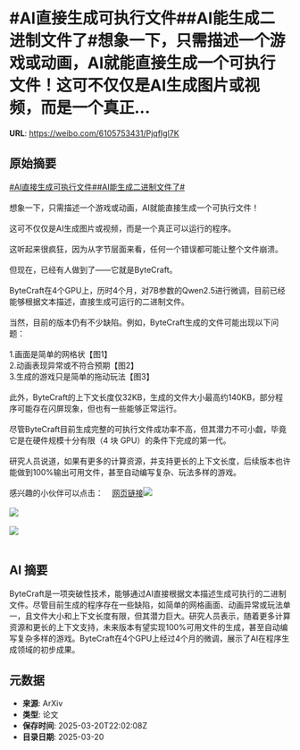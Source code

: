 # #AI直接生成可执行文件##AI能生成二进制文件了#想象一下，只需描述一个游戏或动画，AI就能直接生成一个可执行文件！这可不仅仅是AI生成图片或视频，而是一个真正...

**URL**: https://weibo.com/6105753431/PjqfIgl7K

## 原始摘要

<a href="https://m.weibo.cn/search?containerid=231522type%3D1%26t%3D10%26q%3D%23AI%E7%9B%B4%E6%8E%A5%E7%94%9F%E6%88%90%E5%8F%AF%E6%89%A7%E8%A1%8C%E6%96%87%E4%BB%B6%23&amp;extparam=%23AI%E7%9B%B4%E6%8E%A5%E7%94%9F%E6%88%90%E5%8F%AF%E6%89%A7%E8%A1%8C%E6%96%87%E4%BB%B6%23" data-hide=""><span class="surl-text">#AI直接生成可执行文件#</span></a><a href="https://m.weibo.cn/search?containerid=231522type%3D1%26t%3D10%26q%3D%23AI%E8%83%BD%E7%94%9F%E6%88%90%E4%BA%8C%E8%BF%9B%E5%88%B6%E6%96%87%E4%BB%B6%E4%BA%86%23&amp;extparam=%23AI%E8%83%BD%E7%94%9F%E6%88%90%E4%BA%8C%E8%BF%9B%E5%88%B6%E6%96%87%E4%BB%B6%E4%BA%86%23" data-hide=""><span class="surl-text">#AI能生成二进制文件了#</span></a><br><br>想象一下，只需描述一个游戏或动画，AI就能直接生成一个可执行文件！<br><br>这可不仅仅是AI生成图片或视频，而是一个真正可以运行的程序。<br><br>这听起来很疯狂，因为从字节层面来看，任何一个错误都可能让整个文件崩溃。<br><br>但现在，已经有人做到了——它就是ByteCraft。<br><br>ByteCraft在4个GPU上，历时4个月，对7B参数的Qwen2.5进行微调，目前已经能够根据文本描述，直接生成可运行的二进制文件。<br><br>当然，目前的版本仍有不少缺陷。例如，ByteCraft生成的文件可能出现以下问题：<br><br>1.画面是简单的网格状【图1】<br>2.动画表现异常或不符合预期【图2】<br>3.生成的游戏只是简单的拖动玩法【图3】<br><br>此外，ByteCraft的上下文长度仅32KB，生成的文件大小最高约140KB，部分程序可能存在闪屏现象，但也有一些能够正常运行。<br><br>尽管ByteCraft目前生成完整的可执行文件成功率不高，但其潜力不可小觑，毕竟它是在硬件规模十分有限（4 块 GPU）的条件下完成的第一代。<br><br>研究人员说道，如果有更多的计算资源，并支持更长的上下文长度，后续版本也许能做到100%输出可用文件，甚至自动编写复杂、玩法多样的游戏。<br><br>感兴趣的小伙伴可以点击：<a href="https://weibo.cn/sinaurl?u=https%3A%2F%2Femygervais.github.io%2F2025%2F03%2F15%2Fbytecraft.html" data-hide=""><span class="url-icon"><img style="width: 1rem;height: 1rem" src="https://h5.sinaimg.cn/upload/2015/09/25/3/timeline_card_small_web_default.png" referrerpolicy="no-referrer"></span><span class="surl-text">网页链接</span></a><img style="" src="https://tvax2.sinaimg.cn/large/006Fd7o3gy1hzngircfivg30kq0mi7t0.gif" referrerpolicy="no-referrer"><br><br><img style="" src="https://tvax3.sinaimg.cn/large/006Fd7o3gy1hzngismh4vg30l40n4aiz.gif" referrerpolicy="no-referrer"><br><br><img style="" src="https://tvax3.sinaimg.cn/large/006Fd7o3gy1hzngizvz96g30gs0n0mzs.gif" referrerpolicy="no-referrer"><br><br>

## AI 摘要

ByteCraft是一项突破性技术，能够通过AI直接根据文本描述生成可执行的二进制文件。尽管目前生成的程序存在一些缺陷，如简单的网格画面、动画异常或玩法单一，且文件大小和上下文长度有限，但其潜力巨大。研究人员表示，随着更多计算资源和更长的上下文支持，未来版本有望实现100%可用文件的生成，甚至自动编写复杂多样的游戏。ByteCraft在4个GPU上经过4个月的微调，展示了AI在程序生成领域的初步成果。

## 元数据

- **来源**: ArXiv
- **类型**: 论文
- **保存时间**: 2025-03-20T22:02:08Z
- **目录日期**: 2025-03-20
